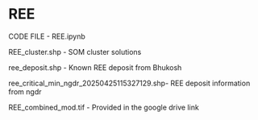 # REE

   CODE FILE - REE.ipynb
   
   REE_cluster.shp - SOM cluster solutions
   
   ree_deposit.shp - Known REE deposit from Bhukosh
   
   ree_critical_min_ngdr_20250425115327129.shp- REE deposit information from ngdr

   REE_combined_mod.tif - Provided in the google drive link

     

